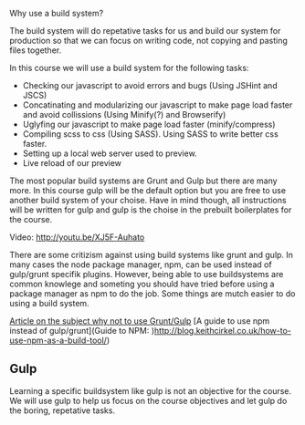 Why use a build system?

The build system will do repetative tasks for us and build our system for production so that we can focus on writing code, not copying and pasting files together. 

In this course we will use a build system for the following tasks:
* Checking our javascript to avoid errors and bugs (Using JSHint and JSCS) 
* Concatinating and modularizing our javascript to make page load faster and avoid collissions (Using Minify(?) and Browserify)
* Uglyfing our javascript to make page load faster (minify/compress)
* Compiling scss to css (Using SASS). Using SASS to write better css faster.
* Setting up a local web server used to preview.
* Live reload of our preview

The most popular build systems are Grunt and Gulp but there are many more. In this course gulp will be the default option but you are free to use another build system of your choise. Have in mind though, all instructions will be written for gulp and gulp is the choise in the prebuilt boilerplates for the course.

Video: http://youtu.be/XJ5F-Auhato

There are some critizism against using build systems like grunt and gulp. In many cases the node package manager, npm, can be used instead of gulp/grunt specifik plugins. However, being able to use buildsystems are common knowlege and someting you should have tried before using a package manager as npm to do the job. Some things are mutch easier to do using a build system.

[Article on the subject why not to use Grunt/Gulp](http://blog.keithcirkel.co.uk/why-we-should-stop-using-grunt/)
[A guide to use npm instead of gulp/grunt](Guide to NPM: )http://blog.keithcirkel.co.uk/how-to-use-npm-as-a-build-tool/)

## Gulp
Learning a specific buildsystem like gulp is not an objective for the course. We will use gulp to help us focus on the course objectives and let gulp do the boring, repetative tasks. 